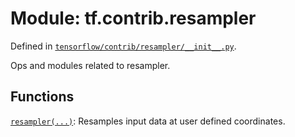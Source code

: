 <div itemscope itemtype="http://developers.google.com/ReferenceObject">
<meta itemprop="name" content="tf.contrib.resampler" />
<meta itemprop="path" content="Stable" />
</div>

# Module: tf.contrib.resampler



Defined in [`tensorflow/contrib/resampler/__init__.py`](/code/stable/tensorflow/contrib/resampler/__init__.py).

Ops and modules related to resampler.

## Functions

[`resampler(...)`](../../tf/contrib/resampler/resampler.md): Resamples input data at user defined coordinates.

